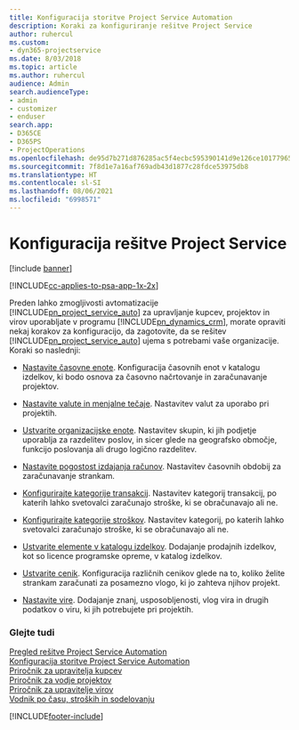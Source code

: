 ```yaml
---
title: Konfiguracija storitve Project Service Automation
description: Koraki za konfiguriranje rešitve Project Service
author: ruhercul
ms.custom:
- dyn365-projectservice
ms.date: 8/03/2018
ms.topic: article
ms.author: ruhercul
audience: Admin
search.audienceType:
- admin
- customizer
- enduser
search.app:
- D365CE
- D365PS
- ProjectOperations
ms.openlocfilehash: de95d7b271d876285ac5f4ecbc595390141d9e126ce101779652828581c1f613
ms.sourcegitcommit: 7f8d1e7a16af769adb43d1877c28fdce53975db8
ms.translationtype: HT
ms.contentlocale: sl-SI
ms.lasthandoff: 08/06/2021
ms.locfileid: "6998571"
---
```

# <a name="configure-project-service"></a>Konfiguracija rešitve Project Service

[!include [banner](../includes/psa-now-project-operations.md)]

[!INCLUDE[cc-applies-to-psa-app-1x-2x](../includes/cc-applies-to-psa-app-1x-2x.md)]

Preden lahko zmogljivosti avtomatizacije [!INCLUDE[pn_project_service_auto](../includes/pn-project-service-auto.md)] za upravljanje kupcev, projektov in virov uporabljate v programu [!INCLUDE[pn_dynamics_crm](../includes/pn-dynamics-crm.md)], morate opraviti nekaj korakov za konfiguracijo, da zagotovite, da se rešitev [!INCLUDE[pn_project_service_auto](../includes/pn-project-service-auto.md)] ujema s potrebami vaše organizacije. Koraki so naslednji:  
  
-   [Nastavite časovne enote](../psa/set-up-time-units.md). Konfiguracija časovnih enot v katalogu izdelkov, ki bodo osnova za časovno načrtovanje in zaračunavanje projektov.  
  
-   [Nastavite valute in menjalne tečaje](../psa/set-up-currencies-exchange-rates.md). Nastavitev valut za uporabo pri projektih.  
  
-   [Ustvarite organizacijske enote](../psa/create-organizational-units.md). Nastavitev skupin, ki jih podjetje uporablja za razdelitev poslov, in sicer glede na geografsko območje, funkcijo poslovanja ali drugo logično razdelitev.  
  
-   [Nastavite pogostost izdajanja računov](../psa/set-up-invoice-frequencies.md). Nastavitev časovnih obdobij za zaračunavanje strankam.  
  
-   [Konfigurirajte kategorije transakcij](../psa/configure-transaction-categories.md). Nastavitev kategorij transakcij, po katerih lahko svetovalci zaračunajo stroške, ki se obračunavajo ali ne.  
  
-   [Konfigurirajte kategorije stroškov](../psa/configure-expense-categories.md). Nastavitev kategorij, po katerih lahko svetovalci zaračunajo stroške, ki se obračunavajo ali ne.  
  
-   [Ustvarite elemente v katalogu izdelkov](../psa/create-product-catalog-items.md). Dodajanje prodajnih izdelkov, kot so licence programske opreme, v katalog izdelkov.  
  
-   [Ustvarite cenik](../psa/create-price-list.md). Konfiguracija različnih cenikov glede na to, koliko želite strankam zaračunati za posamezno vlogo, ki jo zahteva njihov projekt.  
  
-   [Nastavite vire](../psa/set-up-resources.md). Dodajanje znanj, usposobljenosti, vlog vira in drugih podatkov o viru, ki jih potrebujete pri projektih.  
  
### <a name="see-also"></a>Glejte tudi  
 [Pregled rešitve Project Service Automation](../psa/overview.md)   
 [Konfiguracija storitve Project Service Automation](../psa/configure.md)   
 [Priročnik za upravitelja kupcev](../psa/account-manager-guide.md)   
 [Priročnik za vodje projektov](../psa/project-manager-guide.md)   
 [Priročnik za upravitelje virov](../psa/resource-manager-guide.md)   
 [Vodnik po času, stroških in sodelovanju](../psa/time-expense-collaboration-guide.md)


[!INCLUDE[footer-include](../includes/footer-banner.md)]